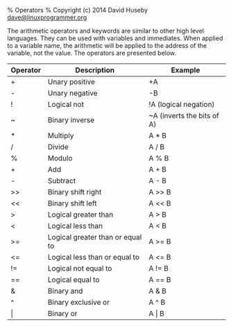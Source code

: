 % Operators
% Copyright (c) 2014 David Huseby <dave@linuxprogrammer.org>

The arithmetic operators and keywords are similar to other high level languages.  They can be used with variables and immediates.  When applied to a variable name, the arithmetic will be applied to the address of the variable, not the value.  The operators are presented below.

Operator|Description|Example|
--------|-----------|-------|
\+|Unary positive|+A|
\-|Unary negative|-B|
\!|Logical not|!A (logical negation)|
\~|Binary inverse|~A (inverts the bits of A)|
\*|Multiply|A * B|
/|Divide|A / B|
%|Modulo|A % B|
\+|Add|A + B|
\-|Subtract|A - B|
\>\>|Binary shift right|A \>\> B|
<<|Binary shift left|A << B|
\>|Logical greater than|A \> B|
<|Logical less than|A < B|
\>=|Logical greater than or equal to|A \>= B|
<=|Logical less than or equal to|A <= B|
\!=|Logical not equal to|A != B|
==|Logical equal to|A == B|
&|Binary and|A & B|
^|Binary exclusive or|A ^ B|
&#124;|Binary or|A &#124; B|

